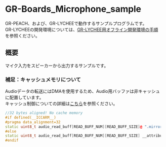 # GR-Boards_Microphone_sample
GR-PEACH、および、GR-LYCHEEで動作するサンプルプログラムです。  
GR-LYCHEEの開発環境については、[GR-LYCHEE用オフライン開発環境の手順](https://developer.mbed.org/users/dkato/notebook/offline-development-lychee-langja/)を参照ください。


## 概要
マイク入力をスピーカーから出力するサンプルです。  


### 補足：キャッシュメモリについて
Audioデータの転送にはDMAを使用するため、Audio用バッファは非キャッシュに配置しています。  
キャッシュ制御についての詳細は[こちら](https://github.com/d-kato/mbed-gr-libs)を参照ください。  
```cpp
//32 bytes aligned! No cache memory
#if defined(__ICCARM__)
#pragma data_alignment=32
static uint8_t audio_read_buff[READ_BUFF_NUM][READ_BUFF_SIZE]@ ".mirrorram";
#else
static uint8_t audio_read_buff[READ_BUFF_NUM][READ_BUFF_SIZE] __attribute((section("NC_BSS"),aligned(32)));
#endif
```
